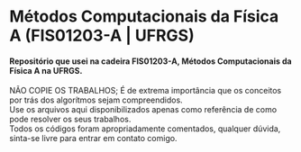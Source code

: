 # Métodos Computacionais da Física A (FIS01203-A | UFRGS)

#### Repositório que usei na cadeira FIS01203-A, Métodos Computacionais da Física A na UFRGS.   


NÃO COPIE OS TRABALHOS; É de extrema importância que os conceitos por trás dos algorítmos sejam compreendidos.   
Use os arquivos aqui disponibilizados apenas como referência de como pode resolver os seus trabalhos.   
Todos os códigos foram apropriadamente comentados, qualquer dúvida, sinta-se livre para entrar em contato comigo.